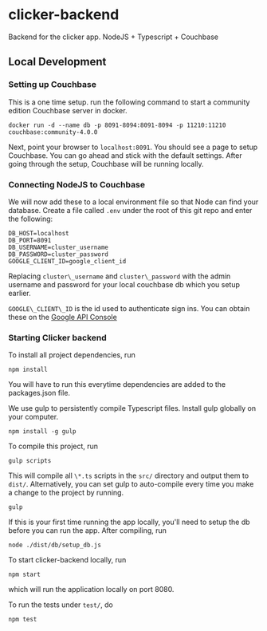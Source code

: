 # clicker-backend
Backend for the clicker app. NodeJS + Typescript + Couchbase

## Local Development

### Setting up Couchbase

This is a one time setup. run the following command to start a community edition
Couchbase server in docker.

`docker run -d --name db -p 8091-8094:8091-8094 -p 11210:11210 couchbase:community-4.0.0`

Next, point your browser to `localhost:8091`. You should see a page to setup
Couchbase. You can go ahead and stick with the default settings. After going
through the setup, Couchbase will be running locally.

### Connecting NodeJS to Couchbase

We will now add these to a local environment file so that Node can find your
database. Create a file called `.env` under the root of this git repo and enter
the following:
```
DB_HOST=localhost
DB_PORT=8091
DB_USERNAME=cluster_username
DB_PASSWORD=cluster_password
GOOGLE_CLIENT_ID=google_client_id
```
Replacing `cluster\_username` and `cluster\_password` with the admin username
and password for your local couchbase db which you setup earlier.

`GOOGLE\_CLIENT\_ID` is the id used to authenticate sign ins. You can obtain 
these on the [Google API Console](https://console.developers.google.com/project/_/apiui/apis/library)

### Starting Clicker backend

To install all project dependencies, run
```
npm install
```
You will have to run this everytime dependencies are added to the packages.json
file.

We use gulp to persistently compile Typescript files. Install gulp globally on
your computer.
```
npm install -g gulp
```
To compile this project, run
```
gulp scripts
```
This will compile all `\*.ts` scripts in the `src/` directory and output them
to `dist/`. Alternatively, you can set gulp to auto-compile every time you make
a change to the project by running.
```
gulp
```

If this is your first time running the app locally, you'll need to setup the db
before you can run the app. After compiling, run
```
node ./dist/db/setup_db.js
```

To start clicker-backend locally, run
```
npm start
```
which will run the application locally on port 8080.

To run the tests under `test/`, do
```
npm test
```
